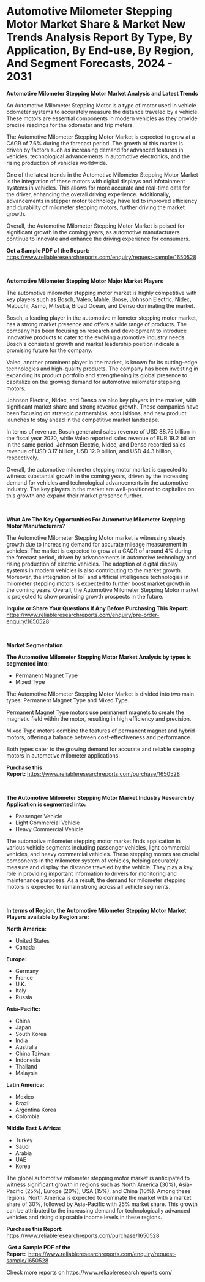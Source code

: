 <p><h1>Automotive Milometer Stepping Motor Market Share & Market New Trends Analysis Report By Type, By Application, By End-use, By Region, And Segment Forecasts, 2024 - 2031</h1></p><p><strong>Automotive Milometer Stepping Motor Market Analysis and Latest Trends</strong></p>
<p><p>An Automotive Milometer Stepping Motor is a type of motor used in vehicle odometer systems to accurately measure the distance traveled by a vehicle. These motors are essential components in modern vehicles as they provide precise readings for the odometer and trip meters.</p><p>The Automotive Milometer Stepping Motor Market is expected to grow at a CAGR of 7.6% during the forecast period. The growth of this market is driven by factors such as increasing demand for advanced features in vehicles, technological advancements in automotive electronics, and the rising production of vehicles worldwide.</p><p>One of the latest trends in the Automotive Milometer Stepping Motor Market is the integration of these motors with digital displays and infotainment systems in vehicles. This allows for more accurate and real-time data for the driver, enhancing the overall driving experience. Additionally, advancements in stepper motor technology have led to improved efficiency and durability of milometer stepping motors, further driving the market growth.</p><p>Overall, the Automotive Milometer Stepping Motor Market is poised for significant growth in the coming years, as automotive manufacturers continue to innovate and enhance the driving experience for consumers.</p></p>
<p><strong>Get a Sample PDF of the Report:&nbsp;</strong> <a href="https://www.reliableresearchreports.com/enquiry/request-sample/1650528">https://www.reliableresearchreports.com/enquiry/request-sample/1650528</a></p>
<p>&nbsp;</p>
<p><strong>Automotive Milometer Stepping Motor Major Market Players</strong></p>
<p><p>The automotive milometer stepping motor market is highly competitive with key players such as Bosch, Valeo, Mahle, Brose, Johnson Electric, Nidec, Mabuchi, Asmo, Mitsuba, Broad Ocean, and Denso dominating the market.</p><p>Bosch, a leading player in the automotive milometer stepping motor market, has a strong market presence and offers a wide range of products. The company has been focusing on research and development to introduce innovative products to cater to the evolving automotive industry needs. Bosch's consistent growth and market leadership position indicate a promising future for the company.</p><p>Valeo, another prominent player in the market, is known for its cutting-edge technologies and high-quality products. The company has been investing in expanding its product portfolio and strengthening its global presence to capitalize on the growing demand for automotive milometer stepping motors.</p><p>Johnson Electric, Nidec, and Denso are also key players in the market, with significant market share and strong revenue growth. These companies have been focusing on strategic partnerships, acquisitions, and new product launches to stay ahead in the competitive market landscape.</p><p>In terms of revenue, Bosch generated sales revenue of USD 88.75 billion in the fiscal year 2020, while Valeo reported sales revenue of EUR 19.2 billion in the same period. Johnson Electric, Nidec, and Denso recorded sales revenue of USD 3.17 billion, USD 12.9 billion, and USD 44.3 billion, respectively.</p><p>Overall, the automotive milometer stepping motor market is expected to witness substantial growth in the coming years, driven by the increasing demand for vehicles and technological advancements in the automotive industry. The key players in the market are well-positioned to capitalize on this growth and expand their market presence further.</p></p>
<p>&nbsp;</p>
<p><strong>What Are The Key Opportunities For Automotive Milometer Stepping Motor Manufacturers?</strong></p>
<p><p>The Automotive Milometer Stepping Motor market is witnessing steady growth due to increasing demand for accurate mileage measurement in vehicles. The market is expected to grow at a CAGR of around 4% during the forecast period, driven by advancements in automotive technology and rising production of electric vehicles. The adoption of digital display systems in modern vehicles is also contributing to the market growth. Moreover, the integration of IoT and artificial intelligence technologies in milometer stepping motors is expected to further boost market growth in the coming years. Overall, the Automotive Milometer Stepping Motor market is projected to show promising growth prospects in the future.</p></p>
<p><strong>Inquire or Share Your Questions If Any Before Purchasing This Report:</strong> <a href="https://www.reliableresearchreports.com/enquiry/pre-order-enquiry/1650528">https://www.reliableresearchreports.com/enquiry/pre-order-enquiry/1650528</a></p>
<p>&nbsp;</p>
<p><strong>Market Segmentation</strong></p>
<p><strong>The Automotive Milometer Stepping Motor Market Analysis by types is segmented into:</strong></p>
<p><ul><li>Permanent Magnet Type</li><li>Mixed Type</li></ul></p>
<p><p>The Automotive Milometer Stepping Motor Market is divided into two main types: Permanent Magnet Type and Mixed Type. </p><p>Permanent Magnet Type motors use permanent magnets to create the magnetic field within the motor, resulting in high efficiency and precision. </p><p>Mixed Type motors combine the features of permanent magnet and hybrid motors, offering a balance between cost-effectiveness and performance. </p><p>Both types cater to the growing demand for accurate and reliable stepping motors in automotive milometer applications.</p></p>
<p><strong>Purchase this Report:&nbsp;</strong><a href="https://www.reliableresearchreports.com/purchase/1650528">https://www.reliableresearchreports.com/purchase/1650528</a></p>
<p>&nbsp;</p>
<p><strong>The Automotive Milometer Stepping Motor Market Industry Research by Application is segmented into:</strong></p>
<p><ul><li>Passenger Vehicle</li><li>Light Commercial Vehicle</li><li>Heavy Commercial Vehicle</li></ul></p>
<p><p>The automotive milometer stepping motor market finds application in various vehicle segments including passenger vehicles, light commercial vehicles, and heavy commercial vehicles. These stepping motors are crucial components in the milometer system of vehicles, helping accurately measure and display the distance traveled by the vehicle. They play a key role in providing important information to drivers for monitoring and maintenance purposes. As a result, the demand for milometer stepping motors is expected to remain strong across all vehicle segments.</p></p>
<p>&nbsp;</p>
<p><strong>In terms of Region, the Automotive Milometer Stepping Motor Market Players available by Region are:</strong></p>
<p>
    <p> <strong> North America: </strong>
        <ul>
            <li>United States</li>
            <li>Canada</li>
        </ul>
        </p> 
    <p> <strong> Europe: </strong>
        <ul>
            <li>Germany</li>
            <li>France</li>
            <li>U.K.</li>
            <li>Italy</li>
            <li>Russia</li>
        </ul>
        </p> 
    <p> <strong> Asia-Pacific: </strong>
        <ul>
            <li>China</li>
            <li>Japan</li>
            <li>South Korea</li>
            <li>India</li>
            <li>Australia</li>
            <li>China Taiwan</li>
            <li>Indonesia</li>
            <li>Thailand</li>
            <li>Malaysia</li>
        </ul>
        </p> 
    <p> <strong> Latin America: </strong>
        <ul>
            <li>Mexico</li>
            <li>Brazil</li>
            <li>Argentina Korea</li>
            <li>Colombia</li>
        </ul>
        </p> 
    <p> <strong> Middle East & Africa: </strong>
        <ul>
            <li>Turkey</li>
            <li>Saudi</li>
            <li>Arabia</li>
            <li>UAE</li>
            <li>Korea</li>
        </ul>
    </p>
    </p>
<p><p>The global automotive milometer stepping motor market is anticipated to witness significant growth in regions such as North America (30%), Asia-Pacific (25%), Europe (20%), USA (15%), and China (10%). Among these regions, North America is expected to dominate the market with a market share of 30%, followed by Asia-Pacific with 25% market share. This growth can be attributed to the increasing demand for technologically advanced vehicles and rising disposable income levels in these regions.</p></p>
<p><strong>Purchase this Report: </strong><a href="https://www.reliableresearchreports.com/purchase/1650528">https://www.reliableresearchreports.com/purchase/1650528</a></p>
<p>&nbsp;<strong>Get a Sample PDF of the Report:&nbsp;&nbsp;</strong><a href="https://www.reliableresearchreports.com/enquiry/request-sample/1650528">https://www.reliableresearchreports.com/enquiry/request-sample/1650528</a></p>
<p><strong></strong></p>
<p>Check more reports on https://www.reliableresearchreports.com/</p>